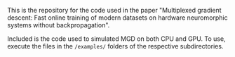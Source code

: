 This is the repository for the code used in the paper "Multiplexed gradient descent: Fast online training of modern datasets on hardware neuromorphic systems without backpropagation".

Included is the code used to simulated MGD on both CPU and GPU.  To use, execute the files in the `/examples/` folders of the respective subdirectories.